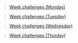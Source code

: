>[Week challenges (Monday)](https://github.com/Nelson8155/Programing-machine-core-practice-fundamentals./tree/main/Resources%20and%20information/Week%202/Week%20challenges%20(Monday))

>[Week challenges (Tuesday)](https://github.com/Nelson8155/Programing-machine-core-practice-fundamentals./tree/main/Resources%20and%20information/Week%202/Week%20challenges%20(Tuesday))

>[Week challenges (Wednesday)](https://github.com/Nelson8155/Programing-machine-core-practice-fundamentals./tree/main/Resources%20and%20information/Week%202/Week%20challenges%20(Wednesday))

>[Week challenges (Thurday)](https://github.com/Nelson8155/Programing-machine-core-practice-fundamentals./tree/main/Resources%20and%20information/Week%202/Week%20challenges%20(Thursday))
